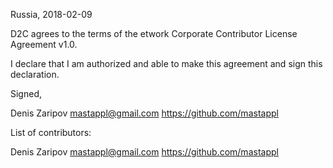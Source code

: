 Russia, 2018-02-09

D2C agrees to the terms of the etwork Corporate Contributor License Agreement v1.0.

I declare that I am authorized and able to make this agreement and sign this declaration.

Signed,

Denis Zaripov mastappl@gmail.com https://github.com/mastappl

List of contributors:

Denis Zaripov mastappl@gmail.com https://github.com/mastappl
